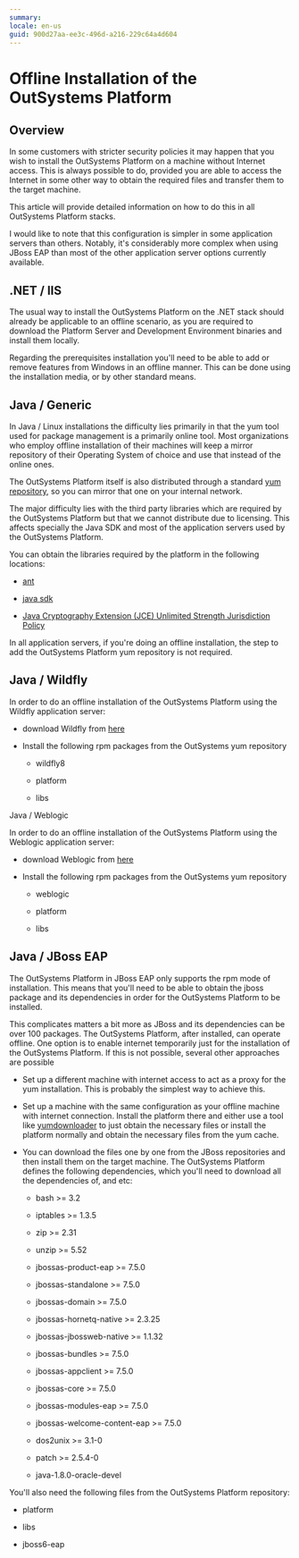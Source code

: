 ```yaml
---
summary:
locale: en-us
guid: 900d27aa-ee3c-496d-a216-229c64a4d604
---
```


# Offline Installation of the OutSystems Platform

## Overview

In some customers with stricter security policies it may happen that you wish to install the OutSystems Platform on a machine without Internet access. This is always possible to do, provided you are able to access the Internet in some other way to obtain the required files and transfer them to the target machine.

This article will provide detailed information on how to do this in all OutSystems Platform stacks.

I would like to note that this configuration is simpler in some application servers than others. Notably, it's considerably more complex when using JBoss EAP than most of the other application server options currently available.

## .NET / IIS

The usual way to install the OutSystems Platform on the .NET stack should already be applicable to an offline scenario, as you are required to download the Platform Server and Development Environment binaries and install them locally.

Regarding the prerequisites installation you'll need to be able to add or remove features from Windows in an offline manner. This can be done using the installation media, or by other standard means.

## Java / Generic

In Java / Linux installations the difficulty lies primarily in that the yum tool used for package management is a primarily online tool. Most organizations who employ offline installation of their machines will keep a mirror repository of their Operating System of choice and use that instead of the online ones.

The OutSystems Platform itself is also distributed through a standard [yum repository](http://yum.outsystems.net/9.1/), so you can mirror that one on your internal network.

The major difficulty lies with the third party libraries which are required by the OutSystems Platform but that we cannot distribute due to licensing. This affects specially the Java SDK and most of the application servers used by the OutSystems Platform.

You can obtain the libraries required by the platform in the following locations:

* [ant](http://ant.apache.org/bindownload.cgi)

* [java sdk](http://www.oracle.com/technetwork/java/javase/downloads/jdk8-downloads-2133151.html)

* [Java Cryptography Extension (JCE) Unlimited Strength Jurisdiction Policy](http://www.oracle.com/technetwork/java/javase/downloads/jce8-download-2133166.html)

In all application servers, if you're doing an offline installation, the step to add the OutSystems Platform yum repository is not required.

## Java / Wildfly

In order to do an offline installation of the OutSystems Platform using the Wildfly application  server:

* download Wildfly from [here](http://wildfly.org/downloads/)

* Install the following rpm packages from the OutSystems yum repository

    * wildfly8

    * platform

    * libs

Java / Weblogic

In order to do an offline installation of the OutSystems Platform using the Weblogic application server:

* download Weblogic from [here](http://www.oracle.com/technetwork/middleware/weblogic/downloads/wls-main-097127.html)

* Install the following rpm packages from the OutSystems yum repository

    * weblogic

    * platform

    * libs

## Java / JBoss EAP

The OutSystems Platform in JBoss EAP only supports the rpm mode of installation. This means that you'll need to be able to obtain the jboss package and its dependencies in order for the OutSystems Platform to be installed.

This complicates matters a bit more as JBoss and its dependencies can be over 100 packages. The OutSystems Platform, after installed, can  operate offline. One option is to enable internet temporarily just for the installation of the OutSystems Platform. If this is not possible, several other approaches are possible

* Set up a different machine with internet access to act as a proxy for the yum installation. This is probably the simplest way to achieve this.

* Set up a machine with the same configuration as your offline machine with internet connection. Install the platform there and either use a tool like [yumdownloader](https://access.redhat.com/solutions/10154) to just obtain the necessary files or install the platform normally and obtain the necessary files from the yum cache.

* You can download the files one by one from the JBoss repositories and then install them on the target machine. The OutSystems Platform defines the following dependencies, which you'll need to download all the dependencies of, and etc:

    * bash >= 3.2

    * iptables >= 1.3.5

    * zip >= 2.31

    * unzip >= 5.52

    * jbossas-product-eap >= 7.5.0

    * jbossas-standalone >= 7.5.0

    * jbossas-domain >= 7.5.0

    * jbossas-hornetq-native >= 2.3.25

    * jbossas-jbossweb-native >= 1.1.32

    * jbossas-bundles >= 7.5.0

    * jbossas-appclient >= 7.5.0

    * jbossas-core >= 7.5.0

    * jbossas-modules-eap >= 7.5.0

    * jbossas-welcome-content-eap >= 7.5.0

    * dos2unix >= 3.1-0

    * patch >= 2.5.4-0

    * java-1.8.0-oracle-devel

You'll also need the following files from the OutSystems Platform repository:

* platform

* libs

* jboss6-eap

